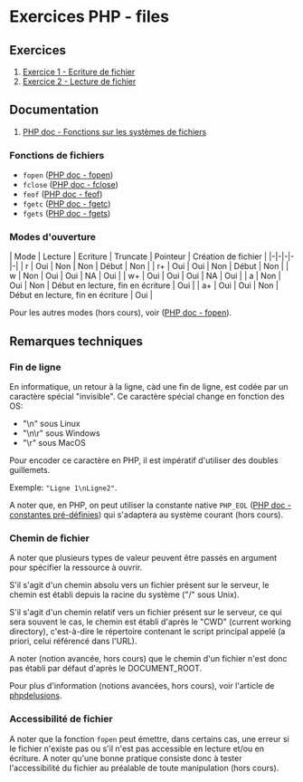 # Exercices PHP - files

## Exercices

 1. [Exercice 1 - Ecriture de fichier](./ex1/)
 2. [Exercice 2 - Lecture de fichier](./ex2/)

## Documentation

 1. [PHP doc - Fonctions sur les systèmes de fichiers](https://www.php.net/manual/fr/ref.filesystem.php)

### Fonctions de fichiers

 - `fopen` ([PHP doc - fopen](https://www.php.net/manual/fr/function.fopen.php))
 - `fclose` ([PHP doc - fclose](https://www.php.net/manual/fr/function.fclose.php))
 - `feof` ([PHP doc - feof](https://www.php.net/manual/fr/function.feof.php))
 - `fgetc` ([PHP doc - fgetc](https://www.php.net/manual/fr/function.fgetc.php))
 - `fgets` ([PHP doc - fgets](https://www.php.net/manual/fr/function.fgets.php))

### Modes d'ouverture

| Mode | Lecture | Ecriture | Truncate | Pointeur | Création de fichier |
|-|-|-|-|-|
| r  | Oui | Non | Non | Début | Non |
| r+ | Oui | Oui | Non | Début | Non |
| w  | Non | Oui | Oui | NA | Oui |
| w+ | Oui | Oui | Oui | NA | Oui |
| a  | Non | Oui | Non | Début en lecture, fin en écriture   | Oui |
| a+ | Oui | Oui | Non | Début en lecture, fin en écriture   | Oui |

Pour les autres modes (hors cours), voir ([PHP doc - fopen](https://www.php.net/manual/fr/function.fopen.php)).

## Remarques techniques

### Fin de ligne

En informatique, un retour à la ligne, càd une fin de ligne, est codée par un caractère spécial "invisible". Ce caractère spécial change en fonction des OS:
 - "\n" sous Linux
 - "\n\r" sous Windows 
 - "\r" sous MacOS

Pour encoder ce caractère en PHP, il est impératif d'utiliser des doubles guillemets.

Exemple: `"Ligne 1\nLigne2"`.

A noter que, en PHP, on peut utiliser la constante native `PHP_EOL` ([PHP doc - constantes pré-définies](https://www.php.net/manual/fr/reserved.constants.php)) qui s'adaptera au système courant (hors cours).

### Chemin de fichier

A noter que plusieurs types de valeur peuvent être passés en argument pour spécifier la ressource à ouvrir.

S'il s'agit d'un chemin absolu vers un fichier présent sur le serveur, le chemin est établi depuis la racine du système ("/" sous Unix).

S'il s'agit d'un chemin relatif vers un fichier présent sur le serveur, ce qui sera souvent le cas, le chemin est établi d'après le "CWD" (current working directory), c'est-à-dire le répertoire contenant le script principal appelé (a priori, celui référencé dans l'URL).

A noter (notion avancée, hors cours) que le chemin d'un fichier n'est donc pas établi par défaut d'après le DOCUMENT_ROOT.

Pour plus d'information (notions avancées, hors cours), voir l'article de [phpdelusions](https://phpdelusions.net/articles/paths).

### Accessibilité de fichier

A noter que la fonction `fopen` peut émettre, dans certains cas, une erreur si le fichier n'existe pas ou s'il n'est pas accessible en lecture et/ou en écriture. A noter qu'une bonne pratique consiste donc à tester l'accessibilité du fichier au préalable de toute manipulation (hors cours).
